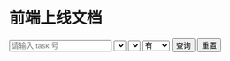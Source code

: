# 前端上线文档

<script setup lang="ts">
import { ElButton as Button, ElForm as Form, ElFormItem as FormItem,
         ElInput as Input, ElSelect as Select, ElOption as Option,
         ElDatePicker as DatePicker, ElPagination as Pagination} from 'element-plus'

import ReleaseList from '../components/ReleaseList.vue'
import { PUBLISHER_LIST, PLATFORM_LIST, releaseList } from './releaseList.ts'
import { computed, ref, watch } from 'vue'

const formModel = ref({})
const currentPage = ref(1)
const pageSize = ref(5)
const filterList = ref(releaseList)
const list = computed(()=>{
    const pageNum = currentPage.value
    const size = pageSize.value
    return filterList.value.slice((pageNum - 1) * size, pageNum * size)
})

const shortcuts = [
  {
    text: '上周',
    value: () => {
      const end = new Date()
      const start = new Date()
      start.setTime(start.getTime() - 3600 * 1000 * 24 * 7)
      return [start, end]
    },
  },
  {
    text: '上月',
    value: () => {
      const end = new Date()
      const start = new Date()
      start.setTime(start.getTime() - 3600 * 1000 * 24 * 30)
      return [start, end]
    },
  },
  {
    text: '三月前',
    value: () => {
      const end = new Date()
      const start = new Date()
      start.setTime(start.getTime() - 3600 * 1000 * 24 * 90)
      return [start, end]
    },
  },
]

watch(currentPage,()=>{
    window.scrollTo({
        top: 0,
        behavior: 'smooth'
    })
})

function search() {
    setFilterList()
}

function reset() {
    formModel.value = {}
    setFilterList()
}

function setFilterList(){
    const isHaveCondition = (Object.keys(formModel.value).length > 0)
    if(isHaveCondition){
        const list = releaseList.filter(item => {
            const { task, haveMateriel, publisher, platform, createTime, releaseTime } = formModel.value
            const isTask = task ? item.task === task : true
            const isHaveMateriel = haveMateriel ? !!Number(haveMateriel) === !!item.materielMD : true
            const isPublisher = publisher ? item.publisher === publisher : true
            const isPlatform = (()=>{
                if(platform){
                    if(typeof item.platform === 'string'){
                        return item.platform === platform
                    }else{
                        return item.platform.includes(platform)
                    }
                }else{
                    return true
                }
            })()
            const isCreateTime = createTime && createTime.length > 0 ? getTime(createTime[0]) < getTime(item.createTime) && getTime(createTime[1]) > getTime(item.createTime) : true
            const isReleaseTime = releaseTime && releaseTime.length > 0 ? getTime(releaseTime[0]) < getTime(item.releaseTime) && getTime(releaseTime[1]) > getTime(item.releaseTime) : true
            return isTask && isHaveMateriel && isPublisher && isPlatform && isCreateTime && isReleaseTime
        })
        filterList.value = list
    }else{
        filterList.value = releaseList
    }
}

function getTime(time){
    const date = new Date(time)
    return date.getTime()
}
</script>

<div class="avoid-container">
    <Form :inline="true" :model="formModel">
        <FormItem label="task">
            <Input v-model="formModel.task" placeholder="请输入 task 号" />
        </FormItem>
        <FormItem label="发布人">
            <Select v-model="formModel.publisher" placeholder="请选择发布人">
                <Option v-for="item in PUBLISHER_LIST" :label="item" :value="item"></Option>
            </Select>
        </FormItem>
        <FormItem label="发布平台">
            <Select v-model="formModel.platform" placeholder="请选择发布平台">
                <Option v-for="item in PLATFORM_LIST" :label="item" :value="item"></Option>
            </Select>
        </FormItem>
        <FormItem label="物料">
            <Select v-model="formModel.haveMateriel" placeholder="是否有物料">
                <Option label="有" value="1"></Option>
                <Option label="没有" value="0"></Option>
            </Select>
        </FormItem>
        <FormItem label="创建时间">
            <DatePicker v-model="formModel.createTime" type="daterange" :shortcuts="shortcuts" start-placeholder="开始时间"
                end-placeholder="结束时间"></DatePicker>
        </FormItem>
        <FormItem label="发布时间">
            <DatePicker v-model="formModel.releaseTime" type="daterange" :shortcuts="shortcuts" start-placeholder="开始时间"
                end-placeholder="结束时间"></DatePicker>
        </FormItem>
        <FormItem>
            <Button @click="search">查询</Button>
            <Button @click="reset">重置</Button>
        </FormItem>
    </Form>
    <ReleaseList :list="list"></ReleaseList>
    <Pagination layout="prev, pager, next" :total="filterList.length" :hideOnSinglePage="true"
        v-model:currentPage="currentPage" v-model:pageSize="pageSize"></Pagination>
</div>

<style>
    /* 样式变更，通过 scss 修改变量不生效，原因未知 */
    :root {
        --el-color-primary: var(--vp-c-brand) !important;
    }
    .el-button {
        --el-button-hover-border-color: var(--el-button-border-color) !important;
    }
</style>
<style lang="scss" scoped>
    .avoid-container {
        margin-top: 20px;
        :deep(.el-button){
            background-color: transparent;
        }
        :deep(.el-pagination) {
            display: flex;
            justify-content: end;
            .el-pager {
                margin: 0;
                padding-left: 0;
                > li {
                    margin-top: 0;
                }
            }
        }
    }
</style>